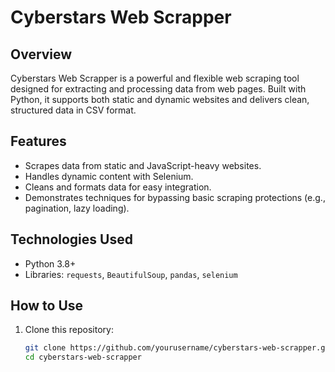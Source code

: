 # Cyberstars Web Scrapper

## Overview
Cyberstars Web Scrapper is a powerful and flexible web scraping tool designed for extracting and processing data from web pages. Built with Python, it supports both static and dynamic websites and delivers clean, structured data in CSV format.

## Features
- Scrapes data from static and JavaScript-heavy websites.
- Handles dynamic content with Selenium.
- Cleans and formats data for easy integration.
- Demonstrates techniques for bypassing basic scraping protections (e.g., pagination, lazy loading).

## Technologies Used
- Python 3.8+
- Libraries: `requests`, `BeautifulSoup`, `pandas`, `selenium`

## How to Use
1. Clone this repository:
   ```bash
   git clone https://github.com/yourusername/cyberstars-web-scrapper.git
   cd cyberstars-web-scrapper
